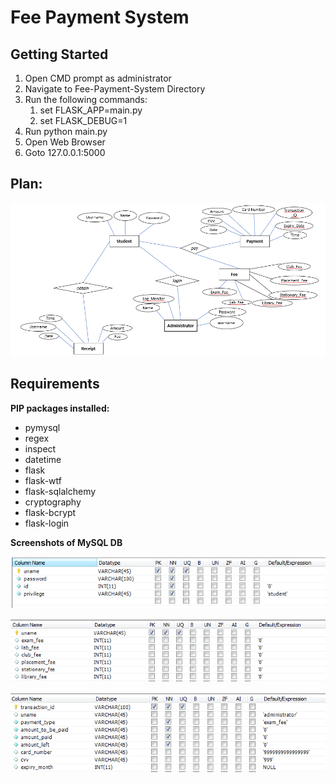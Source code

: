 # Fee Payment System

## Getting Started
1. Open CMD prompt as administrator
2. Navigate to Fee-Payment-System Directory
3. Run the following commands:
    1. set FLASK_APP=main.py
    2. set FLASK_DEBUG=1
4. Run python main.py
5. Open Web Browser
6. Goto 127.0.0.1:5000

## Plan:

![alt text](https://github.com/ravikumark815/fee-payment-system/blob/master/er.png)

## Requirements
**PIP packages installed:**

* pymysql
* regex
* inspect
* datetime
* flask
* flask-wtf
* flask-sqlalchemy
* cryptography
* flask-bcrypt
* flask-login

**Screenshots of MySQL DB**

![alt text](https://github.com/ravikumark815/fee-payment-system/blob/master/logindb.png)

![alt text](https://github.com/ravikumark815/fee-payment-system/blob/master/feedb.png)

![alt text](https://github.com/ravikumark815/fee-payment-system/blob/master/paydb.png)